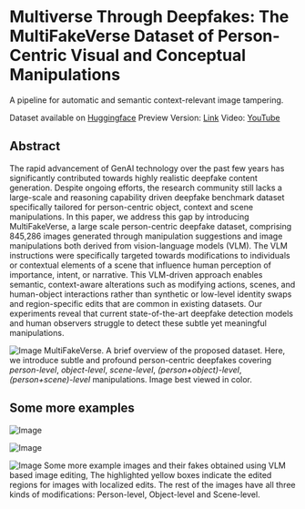# Multiverse Through Deepfakes: The MultiFakeVerse Dataset of Person-Centric Visual and Conceptual Manipulations
A pipeline for automatic and semantic context-relevant image tampering.

Dataset available on [Huggingface](https://huggingface.co/datasets/parulgupta/MultiFakeVerse)
Preview Version: [Link](https://huggingface.co/datasets/parulgupta/MultiFakeVerse_preview)
Video: [YouTube](https://youtu.be/oGUB95gyna0)

## Abstract
The rapid advancement of GenAI technology over the past few years has significantly contributed towards highly realistic deepfake content generation. Despite ongoing efforts, the research community still lacks a large-scale and reasoning capability driven deepfake benchmark dataset specifically tailored for person-centric object, context and scene manipulations. In this paper, we address this gap by introducing MultiFakeVerse, a large scale person-centric deepfake dataset, comprising 845,286 images generated through manipulation suggestions and image manipulations both derived from vision-language models (VLM). The VLM instructions were specifically targeted towards modifications to individuals or contextual elements of a scene that influence human perception of importance, intent, or narrative. This VLM-driven approach enables semantic, context-aware alterations such as modifying actions, scenes, and human-object interactions rather than synthetic or low-level identity swaps and region-specific edits that are common in existing datasets. Our experiments reveal that current state-of-the-art deepfake detection models and human observers struggle to detect these subtle yet meaningful manipulations.

![Image](https://github.com/user-attachments/assets/5aab4d7a-7342-4fa1-ab6c-13fa044daccb)
MultiFakeVerse. A brief overview of the proposed dataset. Here, we introduce subtle and profound person-centric deepfakes covering _person-level_, _object-level_, _scene-level_, _(person+object)-level_, _(person+scene)-level_ manipulations. Image best viewed in color.

## Some more examples
![Image](https://github.com/user-attachments/assets/4cc6514e-8fd6-4b19-8005-c1d7f84a5ff9)


![Image](https://github.com/user-attachments/assets/55000bbb-16d6-46c3-99a8-b02cd885423e)



![Image](https://github.com/user-attachments/assets/35f59717-eb3e-49e6-82c5-a656014a0a7b)
Some more example images and their fakes obtained using VLM based image editing, The highlighted yellow boxes indicate the edited regions for images with localized edits. The rest of the images have all three kinds of modifications: Person-level, Object-level and Scene-level.
